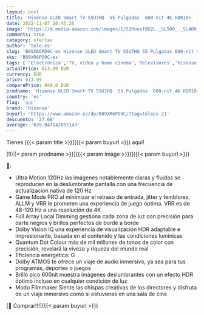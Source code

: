 ```yaml
---
layout: post
title: 'Hisense ULED Smart TV 55U7HQ  55 Pulgadas  600-nit 4K HDR10+  120 Hz  Dolby Vision IQ  Disney+  Freeview Play  Alexa Built-in  HDMI 2.1  Modo Filmmaker  Certificado Freesync  Nuevo 2022   Black'
date: 2022-11-07 16:46:26
image: 'https://m.media-amazon.com/images/I/51Huosf8U2L._SL500_._SL400_.jpg'
comments: true
category: ofertas
author: 'tole.es'
slug: 'B09XR6PD9C-es Hisense ULED Smart TV 55U7HQ 55 Pulgadas 600-nit 4K HDR10+...'
sku: 'B09XR6PD9C-es'
tags: [ 'Electrónica','TV, vídeo y home cinema','Televisores','hisense','smart','tv','🇪🇸', ]
actualPrice: 613.99 EUR
currency: EUR
price: 613.99
comparePrice: 849.0 EUR
prodname: 'Hisense ULED Smart TV 55U7HQ  55 Pulgadas  600-nit 4K HDR10+  120 Hz  Dolby Vision IQ  Disney+  Freeview Play  Alexa Built-in  HDMI 2.1  Modo Filmmaker  Certificado Freesync  Nuevo 2022   Black'
country: 'es'
flag: '🇪🇸'
brand: 'Hisense'
buyurl: 'https://www.amazon.es/dp/B09XR6PD9C/?tag=tolees-21'
descuento: '27.68'
average: '635.047142857143'
---
```


Tienes [{{< param title >}}]({{< param buyurl >}}) aqui!

[![{{< param prodname >}}]({{< param image >}})]({{< param buyurl >}})

🔎:

- Ultra Motion 120Hz las imágenes notablemente claras y fluidas se reproducen en la deslumbrante pantalla con una frecuencia de actualización nativa de 120 Hz
- Game Mode PRO al minimizar el retraso de entrada, jitter y temblores, ALLM y VRR le prometen una experiencia de juego óptima. VRR es de 48-120 Hz a una resolución de 4K
- Full Array Local Dimming gestiona cada zona de luz con precisión para darte negros y brillos perfectos de borde a borde
- Dolby Vision IQ una experiencia de visualización HDR adaptable e impresionante, basada en el contenido y las condiciones lumínicas
- Quantum Dot Colour más de mil millones de tonos de color con precisión, revelará la viveza y riqueza del mundo real
- Eficiencia energética: G
- Dolby ATMOS te ofrece un viaje de audio inmersivo, ya sea para tus programas, deportes o juegos
- Brillo pico 600nit muestra imágenes deslumbrantes con un efecto HDR óptimo incluso en cualquier condición de luz
- Modo Filmmaker Siente las chispas creativas de los directores y disfruta de un viaje inmersivo como si estuvieras en una sala de cine

[🛒 Comprar!!!]({{< param buyurl >}})
